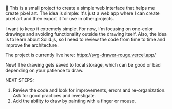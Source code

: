 🌱
This is a small project to create a simple web interface that helps me create pixel art. The idea is simple: it's just a web app where I can create pixel art and then export it for use in other projects.

I want to keep it extremely simple. For now, I'm focusing on one-color drawings and avoiding functionality outside the drawing itself. Also, the idea is to learn about Solid.js, so I need to review the code from time to time and improve the architecture.

The project is currently live here: https://svg-drawer-rouge.vercel.app/

New! The drawing gets saved to local storage, which can be good or bad depending on your patience to draw.

NEXT STEPS:
1. Review the code and look for improvements, errors and re-organization. Ask for good practices and investigate.
2. Add the ability to draw by painting with a finger or mouse.